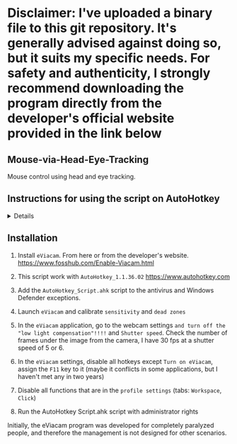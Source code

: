 # Disclaimer: I've uploaded a binary file to this git repository. It's generally advised against doing so, but it suits my specific needs. For safety and authenticity, I strongly recommend downloading the program directly from the developer's official website provided in the link below

## Mouse-via-Head-Eye-Tracking

Mouse control using head and eye tracking.

## Instructions for using the script on AutoHotkey

<details

This script is used to reassign and combine keys on the keyboard, control the mouse and perform specific actions when they are pressed.

### Disabling Keys

* Permanently disable native behavior `CapsLock` key.
* Pressing `LAlt` or `RAlt` will not display the context menu.
* If you don't use `Tobii Eye tracker 5` you can delete `R/LAlt` limitation from .ahk file. If you have Tobii Eye Tracker then set `warp mouse cursor` to `LAlt`

### 1. Head control

* Hold `CapsLock` to turn on head tracking. Release `CapsLock` to turn off head tracking. (Reserved `F11` key in `eViacam`)

### 2. Mouse Key Control

* `CapsLock + s` left mouse button click.
* `CapsLock + d` right mouse button click.
* `CapsLock + a` middle mouse button click.

### 3. Alternate Arrow Control

#### a. Left hand

* `CapsLock + q`: Left.
* `CapsLock + e`: Right.
* `CapsLock + 2`: Up.
* `CapsLock + w`: Down.
* `CapsLock + 1`: Left while holding Ctrl.
* `CapsLock + 3`: Right while holding Ctrl.

#### b.1 Right Hand

* `CapsLock + j`: Left.
* `CapsLock + l`: Right
* `CapsLock + i`: Up
* `CapsLock + k`: Down
* `CapsLock + h`: Home
* `CapsLock + n`: End

##### b.2 Page switching

* `CapsLock + u`: PgUp
* `CapsLock + m`: PgDn

### 4. Mouse wheel

* `CapsLock + r`: Scroll mouse wheel up
* `CapsLock + f`: Scroll mouse wheel down.

### 5. Qtranslate translator management

* `CapsLock + x`: `Ctrl+a` and sends it to Qtranslate.
* `CapsLock + z`: sends selected text to Qtranslate

</details>

## Installation

1. Install `eViacam`. From here or from the developer's website. <https://www.fosshub.com/Enable-Viacam.html>
2. This script work with `AutoHotkey_1.1.36.02` <https://www.autohotkey.com>
3. Add the `AutoHotkey_Script.ahk` script to the antivirus and Windows Defender exceptions.
4. Launch `eViacam` and calibrate `sensitivity` and `dead zones`
5. In the `eViacam` application, go to the webcam settings `and turn off the "low light compensation"!!!!` and `Shutter speed`. Check the number of frames under the image from the camera, I have 30 fps at a shutter speed of 5 or 6.
6. In the `eViacam` settings, disable all hotkeys except `Turn on eViacam`, assign the `F11` key to it (maybe it conflicts in some applications, but I haven't met any in two years)

7. Disable all functions that are in the `profile settings` (tabs: `Workspace`, `Click`)
8. Run the AutoHotkey Script.ahk script with administrator rights

Initially, the eViacam program was developed for completely paralyzed people, and therefore the management is not designed for other scenarios.
